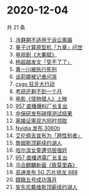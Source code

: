 # 2020-12-04

共 21 条

<!-- BEGIN ZHIHUSEARCH -->
<!-- 最后更新时间 Fri Dec 04 2020 18:07:19 GMT+0800 (CST) -->
1. [冷静期不适用于诉讼离婚](https://www.zhihu.com/search?q=离婚冷静期)
1. [量子计算原型机「九章」问世](https://www.zhihu.com/search?q=九章)
1. [电视剧《大秦赋》](https://www.zhihu.com/search?q=大秦赋)
1. [杨超越发文「受不了了」 ](https://www.zhihu.com/search?q=杨超越)
1. [黄一川被执行死刑](https://www.zhihu.com/search?q=黄一川)
1. [谈莉娜被记者问哭](https://www.zhihu.com/search?q=谈莉娜)
1. [csgo 狂牙大行动](https://www.zhihu.com/search?q=csgo大行动)
1. [考研还剩不到一个月](https://www.zhihu.com/search?q=考研)
1. [电影《怪物猎人》上映](https://www.zhihu.com/search?q=怪物猎人电影)
1. [957 直播爆料厂长复出](https://www.zhihu.com/search?q=厂长复出)
1. [中保研发布碰撞测试结果](https://www.zhihu.com/search?q=中保研)
1. [离婚证需双方同时领取](https://www.zhihu.com/search?q=离婚冷静期)
1. [Nvidia 发布 3060ti ](https://www.zhihu.com/search?q=3060ti)
1. [艾伦佩吉宣布为「跨性别者」](https://www.zhihu.com/search?q=跨性别者)
1. [詹姆斯顶薪续约湖人](https://www.zhihu.com/search?q=詹姆斯)
1. [哈尔滨女童遭邻居强奸](https://www.zhihu.com/search?q=哈尔滨女童)
1. [957 直播透露厂长复出](https://www.zhihu.com/search?q=厂长复出)
1. [乌合麒麟新画《致莫里森》](https://www.zhihu.com/search?q=致莫里森)
1. [高通发布 5G 芯片骁龙 888](https://www.zhihu.com/search?q=骁龙888)
1. [嫦娥五号成功落月](https://www.zhihu.com/search?q=嫦娥五号)
1. [安东尼戴维斯顶薪续约湖人](https://www.zhihu.com/search?q=安东尼戴维斯)
<!-- END ZHIHUSEARCH -->
